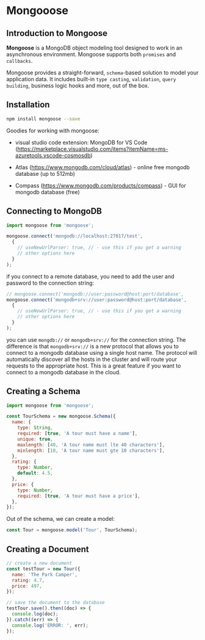 # Mongooose

## Introduction to Mongoose

**Mongoose** is a MongoDB object modeling tool designed to work in an asynchronous environment. Mongoose supports both `promises` and `callbacks`.

Mongoose provides a straight-forward, `schema`-based solution to model your application data. It includes built-in `type casting`, `validation`, `query building`, business logic hooks and more, out of the box.

## Installation

```bash
npm install mongoose --save
```

Goodies for working with mongoose:

- visual studio code extension: MongoDB for VS Code (https://marketplace.visualstudio.com/items?itemName=ms-azuretools.vscode-cosmosdb)

- Atlas (https://www.mongodb.com/cloud/atlas) - online free mongodb database (up to 512mb)

- Compass (https://www.mongodb.com/products/compass) - GUI for mongodb database (free)


## Connecting to MongoDB

```javascript
import mongoose from 'mongoose';

mongoose.connect('mongodb://localhost:27017/test',
  {
    // useNewUrlParser: true, // - use this if you get a warning
    // other options here
  }
);
```
if you connect to a remote database, you need to add the user and password to the connection string:

```javascript
// mongoose.connect('mongodb://user:password@host:port/database',
mongoose.connect('mongodb+srv://user:password@host:port/database',
  {
    // useNewUrlParser: true, // - use this if you get a warning
    // other options here
  }
);
```

you can use `mongdb://` or `mongodb+srv://` for the connection string. The difference is that `mongodb+srv://` is a new protocol that allows you to connect to a mongodb database using a single host name. The protocol will automatically discover all the hosts in the cluster and will route your requests to the appropriate host. This is a great feature if you want to connect to a mongodb database in the cloud.

## Creating a Schema

```javascript
import mongoose from 'mongoose';

const TourSchema = new mongoose.Schema({
  name: {
    type: String,
    required: [true, 'A tour must have a name'],
    unique: true,
    maxlength: [40, 'A tour name must lte 40 characters'],
    minlength: [10, 'A tour name must gte 10 characters'],
  },
  rating: {
    type: Number,
    default: 4.5,
  },
  price: {
    type: Number,
    required: [true, 'A tour must have a price'],
  },
});

```

Out of the schema, we can create a model:

```javascript
const Tour = mongoose.model('Tour', TourSchema);
```

## Creating a Document

```javascript
// create a new document
const testTour = new Tour({
  name: 'The Park Camper',
  rating: 4.7,
  price: 497,
});

// save the document to the database
testTour.save().then((doc) => {
  console.log(doc);
}).catch((err) => {
  console.log('ERROR: ', err);
});
```








 




